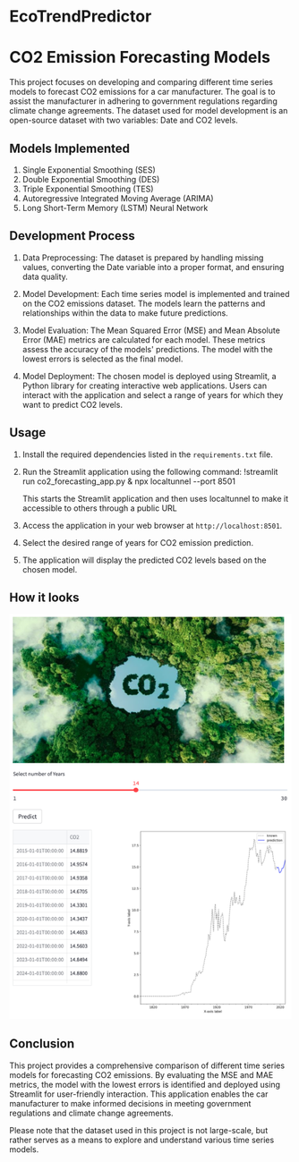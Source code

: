 # EcoTrendPredictor


# CO2 Emission Forecasting Models

This project focuses on developing and comparing different time series models to forecast CO2 emissions for a car manufacturer. The goal is to assist the manufacturer in adhering to government regulations regarding climate change agreements. The dataset used for model development is an open-source dataset with two variables: Date and CO2 levels.

## Models Implemented

1. Single Exponential Smoothing (SES)
2. Double Exponential Smoothing (DES)
3. Triple Exponential Smoothing (TES)
4. Autoregressive Integrated Moving Average (ARIMA)
5. Long Short-Term Memory (LSTM) Neural Network

## Development Process

1. Data Preprocessing: The dataset is prepared by handling missing values, converting the Date variable into a proper format, and ensuring data quality.

2. Model Development: Each time series model is implemented and trained on the CO2 emissions dataset. The models learn the patterns and relationships within the data to make future predictions.

3. Model Evaluation: The Mean Squared Error (MSE) and Mean Absolute Error (MAE) metrics are calculated for each model. These metrics assess the accuracy of the models' predictions. The model with the lowest errors is selected as the final model.

4. Model Deployment: The chosen model is deployed using Streamlit, a Python library for creating interactive web applications. Users can interact with the application and select a range of years for which they want to predict CO2 levels.

## Usage

1. Install the required dependencies listed in the `requirements.txt` file.

2. Run the Streamlit application using the following command:
   !streamlit run co2_forecasting_app.py & npx localtunnel --port 8501
   
   This starts the Streamlit application and then uses localtunnel to make it accessible to others through a public URL
   
4. Access the application in your web browser at `http://localhost:8501`.

5. Select the desired range of years for CO2 emission prediction.

6. The application will display the predicted CO2 levels based on the chosen model.

##  How it looks
![CO2-Pred](CO2.png)

## Conclusion

This project provides a comprehensive comparison of different time series models for forecasting CO2 emissions. By evaluating the MSE and MAE metrics, the model with the lowest errors is identified and deployed using Streamlit for user-friendly interaction. This application enables the car manufacturer to make informed decisions in meeting government regulations and climate change agreements.

Please note that the dataset used in this project is not large-scale, but rather serves as a means to explore and understand various time series models.
